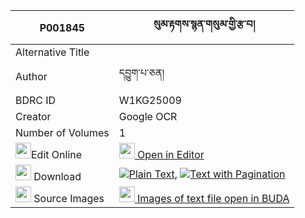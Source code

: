 |P001845|སུམ་རྟགས་སྙན་གསུམ་གྱི་རྩ་བ། 
| --- | --- 
|Alternative Title |
|Author| དབྱུག་པ་ཅན།
|BDRC ID | W1KG25009
|Creator | Google OCR
|Number of Volumes| 1
|<img width="25" src="https://img.icons8.com/color/25/000000/edit-property.png">Edit Online| [<img width="25" src="https://avatars.githubusercontent.com/u/45091458?s=200&v=4"> Open in Editor](http://editor.openpecha.org/P001845)
|<img width="25" src="https://img.icons8.com/fluent/48/000000/download-2.png"/>  Download | [![](https://img.icons8.com/color/20/000000/txt.png)Plain Text](https://github.com/Openpecha/P001845/releases/download/v1/sum_tak_nyen_sum_gyi_tsawa_plain_P001845.zip), [![](https://img.icons8.com/color/20/000000/txt.png)Text with Pagination](https://github.com/Openpecha/P001845/releases/download/v1/sum_tak_nyen_sum_gyi_tsawa_pages_P001845.zip)
|<img width="25" src="https://img.icons8.com/plasticine/100/000000/pictures-folder.png"/>  Source Images | [<img width="25" src="https://library.bdrc.io/icons/BUDA-small.svg"> Images of text file open in BUDA](https://library.bdrc.io/show/bdr:W1KG25009)